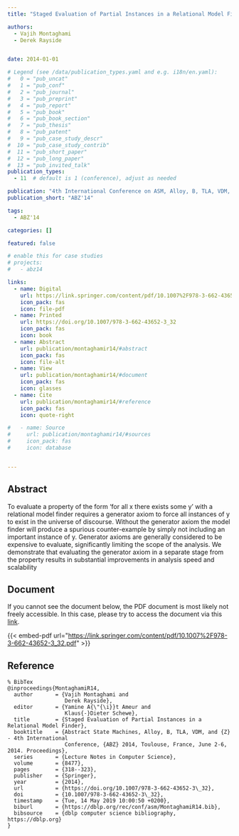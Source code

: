 ```yaml
---
title: "Staged Evaluation of Partial Instances in a Relational Model Finder"

authors:
  - Vajih Montaghami
  - Derek Rayside


date: 2014-01-01

# Legend (see /data/publication_types.yaml and e.g. i18n/en.yaml): 
#   0 = "pub_uncat"
#   1 = "pub_conf"
#   2 = "pub_journal"
#   3 = "pub_preprint"
#   4 = "pub_report"
#   5 = "pub_book"
#   6 = "pub_book_section"
#   7 = "pub_thesis"
#   8 = "pub_patent"
#   9 = "pub_case_study_descr"
#  10 = "pub_case_study_contrib"
#  11 = "pub_short_paper"
#  12 = "pub_long_paper"
#  13 = "pub_invited_talk"
publication_types:
  - 11  # default is 1 (conference), adjust as needed

publication: "4th International Conference on ASM, Alloy, B, TLA, VDM, and Z (ABZ'14)"
publication_short: "ABZ'14"

tags:
  - ABZ'14

categories: []

featured: false

# enable this for case studies
# projects:
#   - abz14

links:
  - name: Digital
    url: https://link.springer.com/content/pdf/10.1007%2F978-3-662-43652-3_32.pdf
    icon_pack: fas
    icon: file-pdf
  - name: Printed
    url: https://doi.org/10.1007/978-3-662-43652-3_32
    icon_pack: fas
    icon: book
  - name: Abstract
    url: publication/montaghamir14/#abstract
    icon_pack: fas
    icon: file-alt
  - name: View
    url: publication/montaghamir14/#document
    icon_pack: fas
    icon: glasses
  - name: Cite
    url: publication/montaghamir14/#reference
    icon_pack: fas
    icon: quote-right

#   - name: Source
#     url: publication/montaghamir14/#sources
#     icon_pack: fas
#     icon: database


---
```


## Abstract

To evaluate a property of the form ‘for all x there exists some y’ with a relational model finder requires a generator axiom to force all instances of y to exist in the universe of discourse. Without the generator axiom the model finder will produce a spurious counter-example by simply not including an important instance of y. Generator axioms are generally considered to be expensive to evaluate, significantly limiting the scope of the analysis. We demonstrate that evaluating the generator axiom in a separate stage from the property results in substantial improvements in analysis speed and scalability

## Document

If you cannot see the document below, the PDF document is most likely not freely accessible. In this case, please try to access the document via this <a href="https://link.springer.com/content/pdf/10.1007%2F978-3-662-43652-3_32.pdf">link</a>.

{{< embed-pdf url="https://link.springer.com/content/pdf/10.1007%2F978-3-662-43652-3_32.pdf" >}}

## Reference

```
% BibTex
@inproceedings{MontaghamiR14,
  author       = {Vajih Montaghami and
                  Derek Rayside},
  editor       = {Yamine A{\"{\i}}t Ameur and
                  Klaus{-}Dieter Schewe},
  title        = {Staged Evaluation of Partial Instances in a Relational Model Finder},
  booktitle    = {Abstract State Machines, Alloy, B, TLA, VDM, and {Z} - 4th International
                  Conference, {ABZ} 2014, Toulouse, France, June 2-6, 2014. Proceedings},
  series       = {Lecture Notes in Computer Science},
  volume       = {8477},
  pages        = {318--323},
  publisher    = {Springer},
  year         = {2014},
  url          = {https://doi.org/10.1007/978-3-662-43652-3\_32},
  doi          = {10.1007/978-3-662-43652-3\_32},
  timestamp    = {Tue, 14 May 2019 10:00:50 +0200},
  biburl       = {https://dblp.org/rec/conf/asm/MontaghamiR14.bib},
  bibsource    = {dblp computer science bibliography, https://dblp.org}
}


```

<!-- # add information for case study papers (if available)
## Sources

- **Used formal method:**
  [ASM](/method/asm)
- **Resources and tools:**
  Asmeta

For more information, please contact the <a href ="mailto:silvia.bonfanti@unibg.it;arcaini@nii.ac.jp;angelo.gargantini@unibg.it;scandurra@unibg.it;elvinia.riccobene@unimi.it">authors</a>-->

